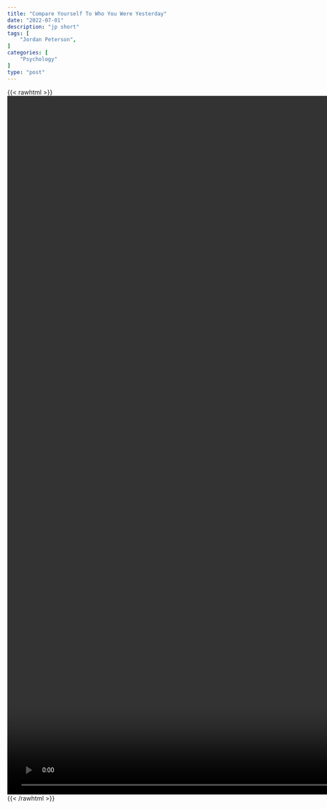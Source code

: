 ```yaml
---
title: "Compare Yourself To Who You Were Yesterday"
date: "2022-07-01"
description: "jp short"
tags: [
    "Jordan Peterson",
]
categories: [
    "Psychology"
]
type: "post"
---
```

{{< rawhtml >}}
    <video style="height:40vh;width:auto" overflow="hidden" controls>
        <source src="https://clips.dev00ps.com/Jordan_Peterson/Compare_yourself_to_who_you_were_yesterday.mp4" type="video/mp4"> 
    </video>
{{< /rawhtml >}}